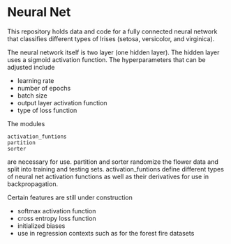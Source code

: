 # Neural Net

This repository holds data and code for a fully connected neural network that classifies different types of Irises (setosa, versicolor, and virginica).

The neural network itself is two layer (one hidden layer). The hidden layer uses a sigmoid activation function. The hyperparameters that can be adjusted include
- learning rate
- number of epochs
- batch size
- output layer activation function
- type of loss function


The modules

    activation_funtions
    partition
    sorter
are necessary for use. partition and sorter randomize the flower data and split into training and testing sets. activation_funtions define different types of neural net activation functions as well as their derivatives for use in backpropagation.

Certain features are still under construction
- softmax activation function
- cross entropy loss function
- initialized biases
- use in regression contexts such as for the forest fire datasets
